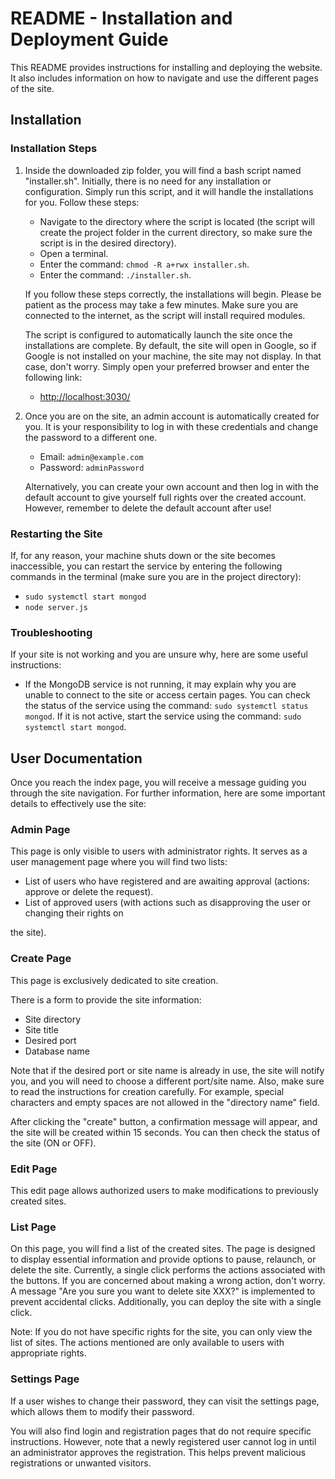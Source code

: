 # README - Installation and Deployment Guide

This README provides instructions for installing and deploying the website. It also includes information on how to navigate and use the different pages of the site.

## Installation

### Installation Steps

1. Inside the downloaded zip folder, you will find a bash script named "installer.sh". Initially, there is no need for any installation or configuration. Simply run this script, and it will handle the installations for you. Follow these steps:
   - Navigate to the directory where the script is located (the script will create the project folder in the current directory, so make sure the script is in the desired directory).
   - Open a terminal.
   - Enter the command: ```chmod -R a+rwx installer.sh```.
   - Enter the command: ```./installer.sh```.

   If you follow these steps correctly, the installations will begin. Please be patient as the process may take a few minutes. Make sure you are connected to the internet, as the script will install required modules.

   The script is configured to automatically launch the site once the installations are complete. By default, the site will open in Google, so if Google is not installed on your machine, the site may not display. In that case, don't worry. Simply open your preferred browser and enter the following link:
   - [http://localhost:3030/](http://localhost:3030/)

2. Once you are on the site, an admin account is automatically created for you. It is your responsibility to log in with these credentials and change the password to a different one.
   - Email: ```admin@example.com```
   - Password: ```adminPassword```

   Alternatively, you can create your own account and then log in with the default account to give yourself full rights over the created account. However, remember to delete the default account after use!

### Restarting the Site

If, for any reason, your machine shuts down or the site becomes inaccessible, you can restart the service by entering the following commands in the terminal (make sure you are in the project directory):
- ```sudo systemctl start mongod```
- ```node server.js```

### Troubleshooting

If your site is not working and you are unsure why, here are some useful instructions:

- If the MongoDB service is not running, it may explain why you are unable to connect to the site or access certain pages. You can check the status of the service using the command: `sudo systemctl status mongod`. If it is not active, start the service using the command: ```sudo systemctl start mongod```.

## User Documentation

Once you reach the index page, you will receive a message guiding you through the site navigation. For further information, here are some important details to effectively use the site:

### Admin Page

This page is only visible to users with administrator rights. It serves as a user management page where you will find two lists:
- List of users who have registered and are awaiting approval (actions: approve or delete the request).
- List of approved users (with actions such as disapproving the user or changing their rights on

 the site).

### Create Page

This page is exclusively dedicated to site creation.

There is a form to provide the site information:
- Site directory
- Site title
- Desired port
- Database name

Note that if the desired port or site name is already in use, the site will notify you, and you will need to choose a different port/site name. Also, make sure to read the instructions for creation carefully. For example, special characters and empty spaces are not allowed in the "directory name" field.

After clicking the "create" button, a confirmation message will appear, and the site will be created within 15 seconds. You can then check the status of the site (ON or OFF).

### Edit Page

This edit page allows authorized users to make modifications to previously created sites.

### List Page

On this page, you will find a list of the created sites. The page is designed to display essential information and provide options to pause, relaunch, or delete the site. Currently, a single click performs the actions associated with the buttons. If you are concerned about making a wrong action, don't worry. A message "Are you sure you want to delete site XXX?" is implemented to prevent accidental clicks. Additionally, you can deploy the site with a single click.

Note: If you do not have specific rights for the site, you can only view the list of sites. The actions mentioned are only available to users with appropriate rights.

### Settings Page

If a user wishes to change their password, they can visit the settings page, which allows them to modify their password.

You will also find login and registration pages that do not require specific instructions. However, note that a newly registered user cannot log in until an administrator approves the registration. This helps prevent malicious registrations or unwanted visitors.

